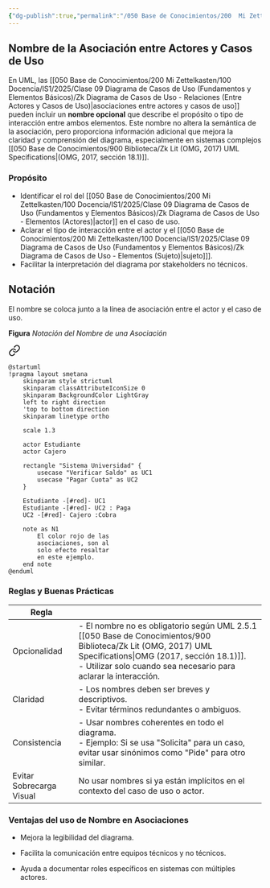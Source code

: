 ```yaml
---
{"dg-publish":true,"permalink":"/050 Base de Conocimientos/200  Mi Zettelkasten/100 Docencia/IS1/2025/Clase 09 Diagrama de Casos de Uso (Fundamentos y Elementos Básicos)/Zk Diagrama de Casos de Uso - Relaciones (Entre Actores y Casos de Uso, Nombre)/","tags":["digitalGarden","diagramaCasosDeUso","relaciones"]}
---
```


## Nombre de la Asociación entre Actores y Casos de Uso

En UML, las [[050 Base de Conocimientos/200  Mi Zettelkasten/100 Docencia/IS1/2025/Clase 09 Diagrama de Casos de Uso (Fundamentos y Elementos Básicos)/Zk Diagrama de Casos de Uso - Relaciones (Entre Actores y Casos de Uso)\|asociaciones entre actores y casos de uso]] pueden incluir un **nombre opcional** que describe el propósito o tipo de interacción entre ambos elementos. Este nombre no altera la semántica de la asociación, pero proporciona información adicional que mejora la claridad y comprensión del diagrama, especialmente en sistemas complejos [[050 Base de Conocimientos/900 Biblioteca/Zk Lit (OMG, 2017) UML Specifications\|(OMG, 2017, sección 18.1)]].

### Propósito
- Identificar el rol del [[050 Base de Conocimientos/200  Mi Zettelkasten/100 Docencia/IS1/2025/Clase 09 Diagrama de Casos de Uso (Fundamentos y Elementos Básicos)/Zk Diagrama de Casos de Uso - Elementos (Actores)\|actor]] en el caso de uso.
- Aclarar el tipo de interacción entre el actor y el [[050 Base de Conocimientos/200  Mi Zettelkasten/100 Docencia/IS1/2025/Clase 09 Diagrama de Casos de Uso (Fundamentos y Elementos Básicos)/Zk Diagrama de Casos de Uso - Elementos (Sujeto)\|sujeto]]].
- Facilitar la interpretación del diagrama por stakeholders no técnicos.

## Notación

El nombre se coloca junto a la línea de asociación entre el actor y el caso de uso.

**Figura**
_Notación del Nombre de una Asociación_

<div class="transclusion internal-embed is-loaded"><a class="markdown-embed-link" href="/050-base-de-conocimientos/200-mi-zettelkasten/100-docencia/is-1/2025/clase-09-diagrama-de-casos-de-uso-fundamentos-y-elementos-basicos/zk-diagrama-de-casos-de-uso-relaciones-entre-actores-y-casos-de-uso/#195d41" aria-label="Open link"><svg xmlns="http://www.w3.org/2000/svg" width="24" height="24" viewBox="0 0 24 24" fill="none" stroke="currentColor" stroke-width="2" stroke-linecap="round" stroke-linejoin="round" class="svg-icon lucide-link"><path d="M10 13a5 5 0 0 0 7.54.54l3-3a5 5 0 0 0-7.07-7.07l-1.72 1.71"></path><path d="M14 11a5 5 0 0 0-7.54-.54l-3 3a5 5 0 0 0 7.07 7.07l1.71-1.71"></path></svg></a><div class="markdown-embed">



```plantuml
@startuml
!pragma layout smetana
	skinparam style strictuml
	skinparam classAttributeIconSize 0
	skinparam BackgroundColor LightGray
	left to right direction
	'top to bottom direction
	skinparam linetype ortho

	scale 1.3
	
	actor Estudiante
	actor Cajero
	
	rectangle "Sistema Universidad" {
		usecase "Verificar Saldo" as UC1
		usecase "Pagar Cuota" as UC2
	}
	
	Estudiante -[#red]- UC1
	Estudiante -[#red]- UC2 : Paga
	UC2 -[#red]- Cajero :Cobra

	note as N1
		El color rojo de las
		asociaciones, son al
		solo efecto resaltar
		en este ejemplo.
	end note
@enduml
```

</div></div>


### Reglas y Buenas Prácticas


| Regla                    |                                                                                                                                                                                         |
| ------------------------ | --------------------------------------------------------------------------------------------------------------------------------------------------------------------------------------- |
| Opcionalidad             | - El nombre no es obligatorio según UML 2.5.1 [[050 Base de Conocimientos/900 Biblioteca/Zk Lit (OMG, 2017) UML Specifications\|OMG (2017, sección 18.1)]].<br>- Utilizar solo cuando sea necesario para aclarar la interacción. |
| Claridad                 | - Los nombres deben ser breves y descriptivos.<br>- Evitar términos redundantes o ambiguos.                                                                                             |
| Consistencia             | - Usar nombres coherentes en todo el diagrama.<br>- Ejemplo: Si se usa "Solicita" para un caso, evitar usar sinónimos como "Pide" para otro similar.                                    |
| Evitar Sobrecarga Visual | No usar nombres si ya están implícitos en el contexto del caso de uso o actor.                                                                                                          |

### Ventajas del uso de Nombre en Asociaciones

- Mejora la legibilidad del diagrama.

- Facilita la comunicación entre equipos técnicos y no técnicos.

- Ayuda a documentar roles específicos en sistemas con múltiples actores.
